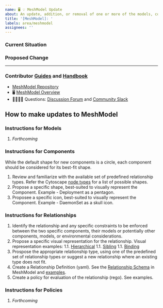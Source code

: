 ```yaml
---
name: 🖥 💡 MeshModel Update
about: An update, addition, or removal of one or more of the models, components, relationships, or policies within MeshModel.
title: '[MeshModel]: '
labels: area/meshmodel
assignees: ''
---
```

### Current Situation
<!-- A brief description of the current state of MeshModel -->

### Proposed Change
<!-- A brief description of the change. -->

---

### Contributor [Guides](https://docs.meshery.io/project/contributing) and [Handbook](https://meshery.io/community#handbook)

- [MeshModel Repository](https://github.com/meshery/meshery/tree/master/server/meshmodel)
- 🖥 [MeshModel Overview](https://docs.google.com/presentation/d/1SQMfyu5shjpGKlYONdVzOtd7UYTgLWBcgUvHMLCZ2tY/edit#slide=id.g226f5de5180_19_259)
- 🙋🏾🙋🏼 Questions: [Discussion Forum](http://discuss.meshery.io) and [Community Slack](http://slack.meshery.io)

## How to make updates to MeshModel

### Instructions for Models
1. _Forthcoming_

### Instructions for Components
While the default shape for new components is a circle, each component should be considered for its best-fit shape.
1. Review and familiarize with the available set of predefined relationship types. Refer the Cytoscape [node types](https://js.cytoscape.org/demos/node-types/) for a list of possible shapes. 
1. Propose a specific shape, best-suited to visually represent the Component. Example - Deployment as a pentagon.
1. Proposee a specific icon, best-suited to visually represent the Component. Example - DaemonSet as a skull icon.

### Instructions for Relationships
1. Identify the relationship and any specific constraints to be enforced between the two specific components, their models or potentially other components, models, or environmental considerations.
1. Propose a specific visual representation for the relationship. Visual representation examples:
1.1. [Hierarchical](https://github.com/meshery/meshery/blob/master/.github/assets/images/hierarchical_relationship.png)
1.1. [Sibling](https://github.com/meshery/meshery/blob/master/.github/assets/images/sibling_relationship.png)
1.1. [Binding](https://github.com/meshery/meshery/blob/master/.github/assets/images/binding_realtionship.png)
1. Prospose the appropriate relationship type, using one of the predefined set of relationship types or suggest a new relationship where an existing type does not fit.
1. Create a Relationship Definition (yaml). See the [Relationship Schema](https://github.com/meshery/meshery/tree/master/server/meshmodel/schemas) in MeshModel and [examples]([url](https://github.com/meshery/meshery/tree/master/server/meshmodel/relationships)).
1. Create a policy for evaluation of the relationship (rego). See examples.

### Instructions for Policies
1. _Forthcoming_

